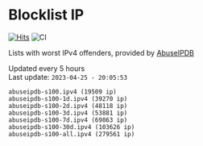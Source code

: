 # Blocklist IP

[![Hits](https://hits.seeyoufarm.com/api/count/incr/badge.svg?url=https%3A%2F%2Fgithub.com%2Fborestad%2Fblocklist-ip%2F&count_bg=%2379C83D&title_bg=%23555555&icon=&icon_color=%23E7E7E7&title=hits&edge_flat=false)](https://hits.seeyoufarm.com)  ![CI](https://img.shields.io/github/workflow/status/borestad/blocklist-ip/CI?style=flat-square)

Lists with worst IPv4 offenders, provided by [AbuseIPDB](https://www.abuseipdb.com/)

<!-- FOOTER-PLACEHOLDER -->
Updated every 5 hours<br>
Last update: `2023-04-25 - 20:05:53`
```
abuseipdb-s100.ipv4 (19509 ip)
abuseipdb-s100-1d.ipv4 (39270 ip)
abuseipdb-s100-2d.ipv4 (48118 ip)
abuseipdb-s100-3d.ipv4 (53881 ip)
abuseipdb-s100-7d.ipv4 (69863 ip)
abuseipdb-s100-30d.ipv4 (103626 ip)
abuseipdb-s100-all.ipv4 (279561 ip)
```
